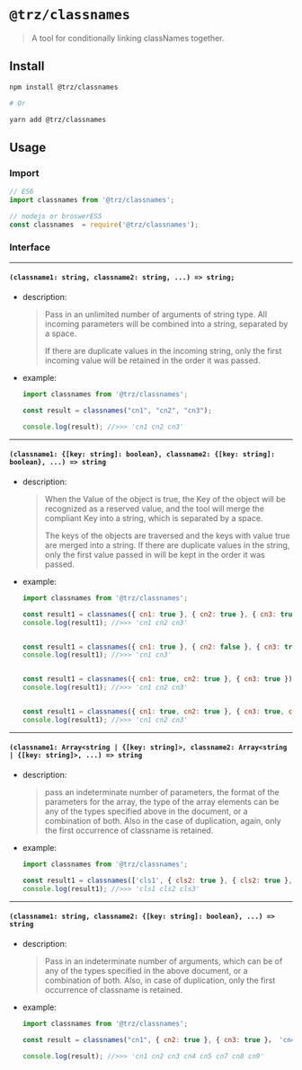 # `@trz/classnames`

> A tool for conditionally linking classNames together.

## Install

```zsh
npm install @trz/classnames

# Or

yarn add @trz/classnames
```

## Usage

### Import

```js
// ES6
import classnames from '@trz/classnames';

// nodejs or broswerES5
const classnames  = require('@trz/classnames');
```

### Interface

---

#### `(classname1: string, classname2: string, ...) => string;`

* description:
  > Pass in an unlimited number of arguments of string type. All incoming parameters will be combined into a string, separated by a space.
  >
  > If there are duplicate values in the incoming string, only the first incoming value will be retained in the order it was passed.

* example:

  ```ts
  import classnames from '@trz/classnames';
  
  const result = classnames("cn1", "cn2", "cn3");
  
  console.log(result); //>>> 'cn1 cn2 cn3'
  ```

---

#### `(classname1: {[key: string]: boolean}, classname2: {[key: string]: boolean}, ...) => string`

* description:
  > When the Value of the object is true, the Key of the object will be recognized as a reserved value, and the tool will merge the compliant Key into a string, which is separated by a space.
  >
  > The keys of the objects are traversed and the keys with value true are merged into a string. If there are duplicate values in the string, only the first value passed in will be kept in the order it was passed.

* example:

  ```js
  import classnames from '@trz/classnames';
  
  const result1 = classnames({ cn1: true }, { cn2: true }, { cn3: true });
  console.log(result1); //>>> 'cn1 cn2 cn3'
  
  
  const result1 = classnames({ cn1: true }, { cn2: false }, { cn3: true });
  console.log(result1); //>>> 'cn1 cn3'
  

  const result1 = classnames({ cn1: true, cn2: true }, { cn3: true });
  console.log(result1); //>>> 'cn1 cn2 cn3'
  
  
  const result1 = classnames({ cn1: true, cn2: true }, { cn3: true, cn2: true });
  console.log(result1); //>>> 'cn1 cn2 cn3'
  ```
  
---

#### `(classname1: Array<string | {[key: string]>, classname2: Array<string | {[key: string]>, ...) => string`

* description:
  > pass an indeterminate number of parameters, the format of the parameters for the array, the type of the array elements can be any of the types specified above in the document, or a combination of both. Also in the case of duplication, again, only the first occurrence of classname is retained.

* example:

  ```js
  import classnames from '@trz/classnames';
  
  const result1 = classnames(['cls1', { cls2: true }, { cls2: true }, { cls3: true }]);
  console.log(result1); //>>> 'cls1 cls2 cls3'
  ```

---

#### `(classname1: string, classname2: {[key: string]: boolean}, ...) => string`

* description:
  > Pass in an indeterminate number of arguments, which can be of any of the types specified in the above document, or a combination of both. Also, in case of duplication, only the first occurrence of classname is retained.

* example:

  ```js
  import classnames from '@trz/classnames';
  
  const result = classnames("cn1", { cn2: true }, { cn3: true }， 'cn4'， ["cn5", , { cn6: false }, { cn7: true }， ["cn8", , { cn9: true, cn2: false }]]);
  
  console.log(result); //>>> 'cn1 cn2 cn3 cn4 cn5 cn7 cn8 cn9'
  ```
  